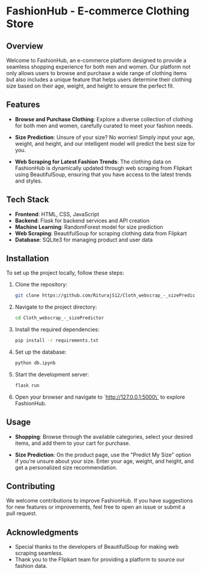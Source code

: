 # FashionHub - E-commerce Clothing Store
## Overview

Welcome to FashionHub, an e-commerce platform designed to provide a seamless shopping experience for both men and women. Our platform not only allows users to browse and purchase a wide range of clothing items but also includes a unique feature that helps users determine their clothing size based on their age, weight, and height to ensure the perfect fit.

## Features

- **Browse and Purchase Clothing**: Explore a diverse collection of clothing for both men and women, carefully curated to meet your fashion needs.
  
- **Size Prediction**: Unsure of your size? No worries! Simply input your age, weight, and height, and our intelligent model will predict the best size for you.

- **Web Scraping for Latest Fashion Trends**: The clothing data on FashionHub is dynamically updated through web scraping from Flipkart using BeautifulSoup, ensuring that you have access to the latest trends and styles.

## Tech Stack

- **Frontend**: HTML, CSS, JavaScript
- **Backend**: Flask for backend services and API creation
- **Machine Learning**: RandomForest model for size prediction
- **Web Scraping**: BeautifulSoup for scraping clothing data from Flipkart
- **Database**: SQLite3 for managing product and user data

## Installation

To set up the project locally, follow these steps:

1. Clone the repository:
   ```bash
   git clone https://github.com/RiturajS12/Cloth_webscrap_-_sizePredictor.git
   ```

2. Navigate to the project directory:
   ```bash
   cd Cloth_webscrap_-_sizePredictor
   ```

3. Install the required dependencies:
   ```bash
   pip install -r requirements.txt
   ```

4. Set up the database:
   ```bash
   python db.ipynb
   ```

5. Start the development server:
   ```bash
   flask run
   ```

6. Open your browser and navigate to \`http://127.0.0.1:5000\` to explore FashionHub.

## Usage

- **Shopping**: Browse through the available categories, select your desired items, and add them to your cart for purchase.

- **Size Prediction**: On the product page, use the "Predict My Size" option if you’re unsure about your size. Enter your age, weight, and height, and get a personalized size recommendation.

## Contributing

We welcome contributions to improve FashionHub. If you have suggestions for new features or improvements, feel free to open an issue or submit a pull request.

## Acknowledgments

- Special thanks to the developers of BeautifulSoup for making web scraping seamless.
- Thank you to the Flipkart team for providing a platform to source our fashion data.
